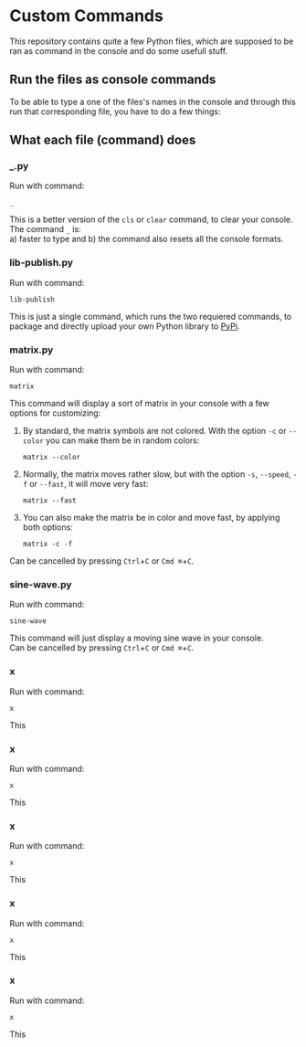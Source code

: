 # Custom Commands
This repository contains quite a few Python files, which are supposed to be ran as command in the console and do some usefull stuff.

## Run the files as console commands
To be able to type a one of the files's names in the console and through this run that corresponding file, you have to do a few things:<br>

## What each file (command) does

### _.py
Run with command:
```console
_
```
This is a better version of the `cls` or `clear` command, to clear your console. The command `_` is:<br>
a) faster to type and
b) the command also resets all the console formats.

### lib-publish.py
Run with command:
```console
lib-publish
```
This is just a single command, which runs the two requiered commands, to package and directly upload your own Python library to [PyPi](https://pypi.org/).
### matrix.py
Run with command:
```console
matrix
```
This command will display a sort of matrix in your console with a few options for customizing:
1. By standard, the matrix symbols are not colored. With the option `-c` or `--color` you can make them be in random colors:
   
   ```console
   matrix --color
   ```
3. Normally, the matrix moves rather slow, but with the option `-s`, `--speed`, `-f` or `--fast`, it will move very fast:
   
   ```console
   matrix --fast
   ```
3. You can also make the matrix be in color and move fast, by applying both options:

   ```console
   matrix -c -f
   ```
Can be cancelled by pressing `Ctrl`+`C` or `Cmd ⌘`+`C`.

### sine-wave.py
Run with command:
```console
sine-wave
```
This command will just display a moving sine wave in your console.<br>
Can be cancelled by pressing `Ctrl`+`C` or `Cmd ⌘`+`C`.

### x
Run with command:
```console
x
```
This 

### x
Run with command:
```console
x
```
This 

### x
Run with command:
```console
x
```
This 

### x
Run with command:
```console
x
```
This 

### x
Run with command:
```console
x
```
This 
